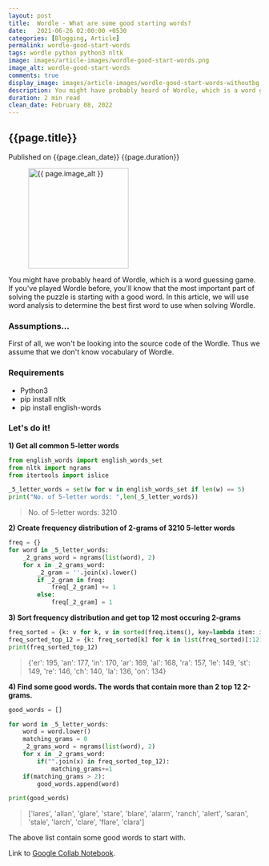 ```yaml
---
layout: post
title:  Wordle - What are some good starting words?
date:   2021-06-26 02:00:00 +0530
categories: [Blogging, Article]
permalink: wordle-good-start-words
tags: wordle python python3 nltk
image: images/article-images/wordle-good-start-words.png
image_alt: wordle-good-start-words
comments: true
display_image: images/article-images/wordle-good-start-words-withoutbg.png
description: You might have probably heard of Wordle, which is a word guessing game. If you've played Wordle before, you'll know that the most important part of solving the puzzle is starting with a good word. In this article, we will use word analysis to determine the best first word to use when solving Wordle.
duration: 2 min read
clean_date: February 08, 2022
---
```


## {{page.title}}
<div class="article-info muted-text">
    <span class="published-on">Published on {{page.clean_date}}</span>
    <span class="duration"><i class="icon-clock"></i> {{page.duration}}</span>
</div>

<figure>
	<img class="article-image" src="{{ page.image }}" alt="{{ page.image_alt }}" width="200">
</figure>


You might have probably heard of Wordle, which is a word guessing game. If you've played Wordle before, you'll know that the most important part of solving the puzzle is starting with a good word. In this article, we will use word analysis to determine the best first word to use when solving Wordle.

<!--more-->

### Assumptions...

First of all, we won't be looking into the source code of the Wordle. Thus we assume that we don't know vocabulary of Wordle.

### Requirements

- Python3
- pip install nltk
- pip install english-words

### Let's do it!

**1) Get all common 5-letter words**

```python
from english_words import english_words_set
from nltk import ngrams
from itertools import islice

_5_letter_words = set(w for w in english_words_set if len(w) == 5)
print("No. of 5-letter words: ",len(_5_letter_words))

```

> No. of 5-letter words:  3210

**2) Create frequency distribution of 2-grams of 3210 5-letter words**

```python
freq = {}
for word in _5_letter_words:
    _2_grams_word = ngrams(list(word), 2)
    for x in _2_grams_word:
        _2_gram = ''.join(x).lower()
        if _2_gram in freq:
            freq[_2_gram] += 1
        else:
            freq[_2_gram] = 1
```

**3) Sort frequency distribution and get top 12 most occuring 2-grams**

```python
freq_sorted = {k: v for k, v in sorted(freq.items(), key=lambda item: item[1], reverse=True)}
freq_sorted_top_12 = {k: freq_sorted[k] for k in list(freq_sorted)[:12]}
print(freq_sorted_top_12)
```
> {'er': 195, 'an': 177, 'in': 170, 'ar': 169, 'al': 168, 'ra': 157, 'le': 149, 'st': 149, 're': 146, 'ch': 140, 'la': 136, 'on': 134}


**4) Find some good words. The words that contain more than 2 top 12 2-grams.**

```python
good_words = []

for word in _5_letter_words:
    word = word.lower()
    matching_grams = 0
    _2_grams_word = ngrams(list(word), 2)
    for x in _2_grams_word:
        if("".join(x) in freq_sorted_top_12):
            matching_grams+=1
    if(matching_grams > 2):
        good_words.append(word)

print(good_words)

```

> ['lares', 'allan', 'glare', 'stare', 'blare', 'alarm', 'ranch', 'alert', 'saran', 'stale', 'larch', 'clare', 'flare', 'clara']

The above list contain some good words to start with.

Link to [Google Collab Notebook](https://colab.research.google.com/drive/1zXLxQ3RTvBM_2_ryJMno-rjL86toOzhu?usp=sharing).
